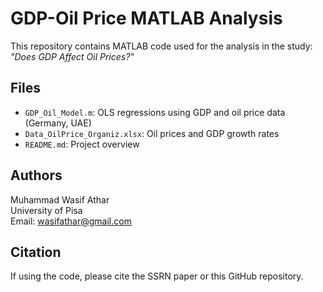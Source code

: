 # GDP-Oil Price MATLAB Analysis

This repository contains MATLAB code used for the analysis in the study:
*"Does GDP Affect Oil Prices?"*

## Files
- `GDP_Oil_Model.m`: OLS regressions using GDP and oil price data (Germany, UAE)
- `Data_OilPrice_Organiz.xlsx`: Oil prices and GDP growth rates
- `README.md`: Project overview

## Authors
Muhammad Wasif Athar  
University of Pisa  
Email: wasifathar@gmail.com

## Citation
If using the code, please cite the SSRN paper or this GitHub repository.
